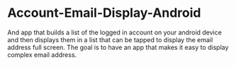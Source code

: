 # Account-Email-Display-Android
And app that builds a list of the logged in account on your android device and then displays them in a list that can be tapped to display the email address full screen. The goal is to have an app that makes it easy to display complex email address.
